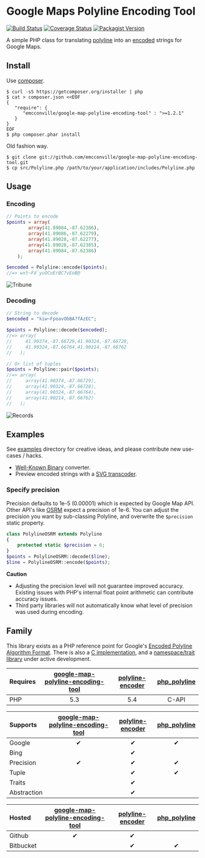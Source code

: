 # Google Maps Polyline Encoding Tool

[![Build Status](https://travis-ci.org/emcconville/google-map-polyline-encoding-tool.svg?branch=master)](https://travis-ci.org/emcconville/google-map-polyline-encoding-tool)
[![Coverage Status](https://img.shields.io/coveralls/emcconville/google-map-polyline-encoding-tool.svg)](https://coveralls.io/r/emcconville/google-map-polyline-encoding-tool?branch=master)
[![Packagist Version](https://img.shields.io/packagist/v/emcconville/google-map-polyline-encoding-tool.svg)](https://packagist.org/packages/emcconville/google-map-polyline-encoding-tool)

A simple PHP class for translating [polyline][polylineRef] into an 
[encoded][algorithmRef] strings for Google Maps.

## Install

Use [composer][composer].

```
$ curl -sS https://getcomposer.org/installer | php
$ cat > composer.json <<EOF
{
   "require": {
      "emcconville/google-map-polyline-encoding-tool" : ">=1.2.1"
   }
}
EOF
$ php composer.phar install
```

Old fashion way.

```
$ git clone git://github.com/emcconville/google-map-polyline-encoding-tool.git
$ cp src/Polyline.php /path/to/your/application/includes/Polyline.php
```

## Usage

### Encoding

```php
// Points to encode
$points = array(
        array(41.89084,-87.62386),
        array(41.89086,-87.62279),
        array(41.89028,-87.62277),
        array(41.89028,-87.62385),
        array(41.89084,-87.62386)
    );

$encoded = Polyline::encode($points);
//=> wxt~Fd`yuOCuErBC?vEoB@
```

![Tribune][tribuneTower]

### Decoding

```php
// String to decode
$encoded = "kiw~FpoavObBA?fAzEC";

$points = Polyline::decode($encoded);
//=> array(
//     41.90374,-87.66729,41.90324,-87.66728,
//     41.90324,-87.66764,41.90214,-87.66762
//   );

// Or list of tuples
$points = Polyline::pair($points);
//=> array(
//     array(41.90374,-87.66729),
//     array(41.90324,-87.66728),
//     array(41.90324,-87.66764),
//     array(41.90214,-87.66762)
//   );
```

![Records][dustyGroove]

## Examples

See [examples](examples) directory for creative ideas, and please contribute new
use-cases / hacks.

 - [Well-Known Binary](examples/WellKnownBinary) converter.
 - Preview encoded strings with a [SVG transcoder](examples/EncodedToSVG).

### Specify precision

Precision defaults to 1e-5 (0.00001) which is expected by Google Map API. Other 
API's like [OSRM][osrmRef] expect a precision of 1e-6.
You can adjust the precision you want by sub-classing Polyline, and overwrite
the `$precision` static property.

```php
class PolylineOSRM extends Polyline
{
	protected static $precision = 6;
}
$points = PolylineOSRM::decode($line);
$line = PolylineOSRM::encode($points);
```

**Caution**

 - Adjusting the precision level will not guarantee improved accuracy. Existing
   issues with PHP's internal float point arithmetic can contribute accuracy issues.
 - Third party libraries will not automatically know what level of precision was
   used during encoding.


## Family

This library exists as a PHP reference point for Google's 
[Encoded Polyline Algorithm Format][algorithmRef]. There is also a 
[C implementation][l3], and a [namespace/trait library][l2] under active 
development.

|Requires|[google-map-polyline-encoding-tool][l1]|[polyline-encoder][l2]|[php_polyline][l3]|
|:-------|:-------------------------------------:|:--------------------:|:----------------:|
|PHP     | 5.3                                   | 5.4                  | C-API            |

|Supports|[google-map-polyline-encoding-tool][l1]|[polyline-encoder][l2]|[php_polyline][l3]|
|:-------|:-------------------------------------:|:--------------------:|:----------------:|
|Google  |&#10004;                               |&#10004;              |&#10004;          |
|Bing    |                                       |&#10004;              |                  |
|Precision|&#10004;                              |&#10004;              |&#10004;          |
|Tuple   |                                       |&#10004;              |&#10004;          |
|Traits  |                                       |&#10004;              |                  |
|Abstraction|                                    |&#10004;              |                  |

|Hosted   |[google-map-polyline-encoding-tool][l1]|[polyline-encoder][l2]|[php_polyline][l3]|
|:--------|:-------------------------------------:|:--------------------:|:----------------:|
|Github   |&#10004;                               |&#10004;              |                  |
|Bitbucket|                                       |&#10004;              |&#10004;          |


[polylineRef]: http://code.google.com/apis/maps/documentation/javascript/reference.html#Polygon
[algorithmRef]: http://code.google.com/apis/maps/documentation/utilities/polylinealgorithm.html
[tribuneTower]: http://emcconville.com/Polyline/tribune.png
[dustyGroove]: http://emcconville.com/Polyline/dustygroove.png
[osrmRef]: http://map.project-osrm.org/
[l1]: https://github.com/emcconville/google-map-polyline-encoding-tool
[l2]: https://bitbucket.org/emcconville/polyline-encoder
[l3]: https://bitbucket.org/emcconville/php_polyline
[composer]: https://github.com/composer/composer
